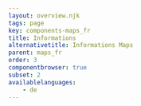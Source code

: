 ```yaml
---
layout: overview.njk
tags: page
key: components-maps_fr
title: Informations
alternativetitle: Informations Maps
parent: maps_fr
order: 3
componentbrowser: true
subset: 2
availablelanguages: 
    - de
---
```

